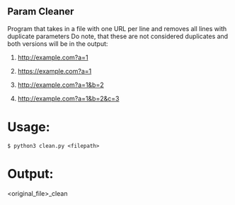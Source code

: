 ## Param Cleaner
Program that takes in a file with one URL per line and removes all lines with duplicate parameters
Do note, that these are not considered duplicates and both versions will be in the output:
1. http://example.com?a=1
2. https://example.com?a=1

1. http://example.com?a=1&b=2
2. http://example.com?a=1&b=2&c=3


# Usage:
`$ python3 clean.py <filepath>`

# Output:
<original_file>_clean
